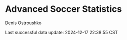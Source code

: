 # Advanced Soccer Statistics
Denis Ostroushko

<!-- gfm -->

Last successful data update: 2024-12-17 22:38:55 CST
